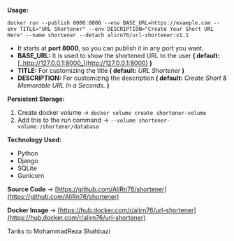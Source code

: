 **Usage:**  

`docker run --publish 8000:8000 --env BASE_URL=https://example.com --env TITLE="URL Shortener" --env DESCRIPTION="Create Your Short URL Here" --name shortener --detach alirn76/url-shortener:v1.1`

*   It starts at **port 8000**, so you can publish it in any port you want.
*   **BASE\_URL:** It is used to show the shortened URL to the user **( default:** [_http://127.0.0.1:8000_](http://127.0.0.1:8000) **)**
*   **TITLE:** For customizing the title **( default:** _URL Shortener_ **)**
*   **DESCRIPTION:** For customizing the description **( default:** _Create Short & Memorable URL In a Seconds._ **)**

**Persistent Storage:**

1.  Create docker volume → `docker volume create shortener-volume`
2.  Add this to the run command → `--volume shortener-volume:/shortener/database`

**Technology Used:**

*   Python
*   Django
*   SQLite
*   Gunicorn

**Source Code** → [https://github.com/AliRn76/shortener](https://github.com/AliRn76/shortener)

**Docker Image** → [https://hub.docker.com/r/alirn76/url-shortener](https://hub.docker.com/r/alirn76/url-shortener)

Tanks to MohammadReza Shahbazi